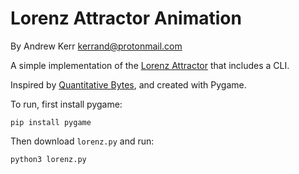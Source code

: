 Lorenz Attractor Animation
==========================

By Andrew Kerr <kerrand@protonmail.com>

A simple implementation of the
[Lorenz Attractor](https://en.wikipedia.org/wiki/Lorenz_system)
that includes a CLI.

Inspired by
[Quantitative Bytes](https://www.youtube.com/channel/UCiQVEoqrJNiVBWAcknaJLnQ),
and created with Pygame.

To run, first install pygame:

```
pip install pygame
```

Then download `lorenz.py` and run:

```
python3 lorenz.py
```
